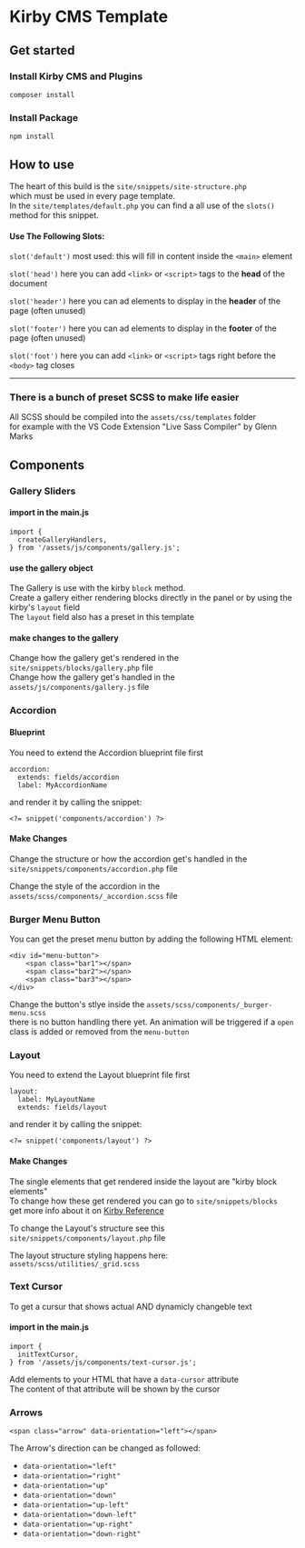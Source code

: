 # Kirby CMS Template

## Get started

### Install Kirby CMS and Plugins
```
composer install
```

### Install Package
```
npm install
```

## How to use

The heart of this build is the `site/snippets/site-structure.php`  
which must be used in every page template.  
In the `site/templates/default.php` you can find a all use of the `slots()` method for this snippet.  
  
  
#### Use The Following Slots:

`slot('default')`   most used: this will fill in content inside the `<main>` element  
  
`slot('head')`      here you can add `<link>` or `<script>` tags to the **head** of the document  
  
`slot('header')`    here you can ad elements to display in the **header** of the page (often unused)  
  
`slot('footer')`    here you can ad elements to display in the **footer** of the page (often unused)  
  
`slot('foot')`      here you can add `<link>` or `<script>` tags right before the `<body>` tag closes  


______________________

### There is a bunch of preset SCSS to make life easier
All SCSS should be compiled into the `assets/css/templates` folder  
for example with the VS Code Extension "Live Sass Compiler" by Glenn Marks  


## Components

### Gallery Sliders
#### import in the main.js
```
import {  
  createGalleryHandlers,  
} from '/assets/js/components/gallery.js';
```  

#### use the gallery object
The Gallery is use with the kirby `block` method.  
Create a gallery either rendering blocks directly in the panel or by using the kirby's `layout` field  
The `layout` field also has a preset in this template  

#### make changes to the gallery
Change how the gallery get's rendered in the `site/snippets/blocks/gallery.php` file  
Change how the gallery get's handled in the `assets/js/components/gallery.js` file  


### Accordion
#### Blueprint
You need to extend the Accordion blueprint file first  
```
accordion:  
  extends: fields/accordion  
  label: MyAccordionName
``` 

and render it by calling the snippet:  
```
<?= snippet('components/accordion') ?>
```

#### Make Changes
Change the structure or how the accordion get's handled in the `site/snippets/components/accordion.php` file

Change the style of the accordion in the `assets/scss/components/_accordion.scss` file


### Burger Menu Button
You can get the preset menu button by adding the following HTML element:  
```
<div id="menu-button">  
    <span class="bar1"></span>  
    <span class="bar2"></span>  
    <span class="bar3"></span>  
</div>
```

Change the button's stlye inside the `assets/scss/components/_burger-menu.scss`  
there is no button handling there yet. An animation will be triggered if a `open` class is added or removed from the `menu-button`  


### Layout
You need to extend the Layout blueprint file first  
```
layout:  
  label: MyLayoutName  
  extends: fields/layout
```

and render it by calling the snippet:  
```
<?= snippet('components/layout') ?>
```

#### Make Changes
The single elements that get rendered inside the layout are "kirby block elements"   
To change how these get rendered you can go to `site/snippets/blocks`  
get more info about it on [Kirby Reference](https://getkirby.com/docs/reference/panel/fields/blocks)   

To change the Layout's structure see this `site/snippets/components/layout.php` file  

The layout structure styling happens here:  
`assets/scss/utilities/_grid.scss`


### Text Cursor
To get a cursur that shows actual AND dynamicly changeble text  

#### import in the main.js
```
import {  
  initTextCursor,  
} from '/assets/js/components/text-cursor.js';
``` 

Add elements to your HTML that have a `data-cursor` attribute  
The content of that attribute will be shown by the cursor  


### Arrows
```
<span class="arrow" data-orientation="left"></span>
```
The Arrow's direction can be changed as followed:  
- `data-orientation="left"`
- `data-orientation="right"`
- `data-orientation="up"`
- `data-orientation="down"`
- `data-orientation="up-left"`
- `data-orientation="down-left"`
- `data-orientation="up-right"`
- `data-orientation="down-right"`

